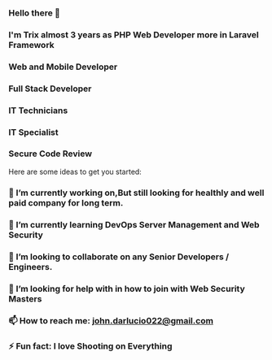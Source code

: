 ### Hello there 👋
### I'm Trix almost 3 years as PHP Web Developer more in Laravel Framework
### Web and Mobile Developer 
### Full Stack Developer 
### IT Technicians
### IT Specialist
### Secure Code Review

Here are some ideas to get you started:

### 🔭 I’m currently working on,But still looking for healthly and well paid company for long term.
### 🌱 I’m currently learning DevOps Server Management and Web Security
### 👯 I’m looking to collaborate on any Senior Developers / Engineers.
### 🤔 I’m looking for help with in how to join with Web Security Masters
### 📫 How to reach me: john.darlucio022@gmail.com
### ⚡ Fun fact: I love Shooting on Everything
